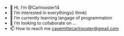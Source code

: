 - 👋 Hi, I’m @Carlrooster14
- 👀 I’m interested in everythings(i think)
- 🌱 I’m currently learning langage of programmation
- 💞️ I’m looking to collaborate on ...
- 📫 How to reach me cayemittecarlrooster@gmail.com

<!---
Carlrooster14/Carlrooster14 is a ✨ special ✨ repository because its `README.md` (this file) appears on your GitHub profile.
You can click the Preview link to take a look at your changes.
--->
